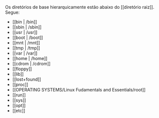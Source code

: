 Os diretórios de base hierarquicamente estão abaixo do [[diretório raiz]]. Segue:
- [[bin | /bin]]
- [[sbin | /sbin]]
- [[usr | /usr]]
- [[boot | /boot]]
- [[mnt | /mnt]]
- [[tmp | /tmp]]
- [[var | /var]]
- [[home | /home]] 
- [[cdrom | /cdrom]]
- [[floppy]]
- [[lib]]
- [[lost+found]]
- [[proc]]
- [[OPERATING SYSTEMS/Linux Fudamentals and Essentials/root]]
- [[run]]
- [[sys]]
- [[opt]]
- [[etc]]
 